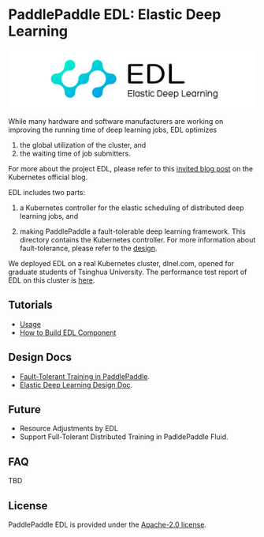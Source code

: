 # PaddlePaddle EDL: Elastic Deep Learning

<img src="logo/edl.png" width="500">

While many hardware and software manufacturers are working on
improving the running time of deep learning jobs, EDL optimizes

1. the global utilization of the cluster, and
1. the waiting time of job submitters.

For more about the project EDL, please refer to this [invited blog
post](https://kubernetes.io/blog/2017/12/paddle-paddle-fluid-elastic-learning/)
on the Kubernetes official blog.

EDL includes two parts:

1. a Kubernetes controller for the elastic scheduling of distributed
   deep learning jobs, and

1. making PaddlePaddle a fault-tolerable deep learning framework.
   This directory contains the Kubernetes controller.  For more
   information about fault-tolerance, please refer to the
   [design](https://github.com/PaddlePaddle/Paddle/tree/develop/doc/v2/design/cluster_train).

We deployed EDL on a real Kubernetes cluster, dlnel.com, opened for
graduate students of Tsinghua University.  The performance test report
of EDL on this cluster is
[here](https://github.com/PaddlePaddle/cloud/blob/develop/doc/edl/experiment/README.md).

## Tutorials

- [Usage](./doc/usage.md)
- [How to Build EDL Component](./doc/build.md)

## Design Docs

- [Fault-Tolerant Training in PaddlePaddle](https://github.com/PaddlePaddle/Paddle/tree/develop/doc/v2/design/cluster_train).
- [Elastic Deep Learning Design Doc](./doc/edl_design_doc.md).

## Future

- Resource Adjustments by EDL
- Support Full-Tolerant Distributed Training in PadldePaddle Fluid.

## FAQ

TBD

## License

PaddlePaddle EDL is provided under the [Apache-2.0 license](LICENSE).